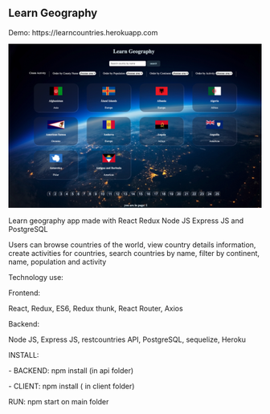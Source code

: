 <h2 >Learn Geography </h2>
<p>
Demo: https://learncountries.herokuapp.com
 </p>
 <img src="https://raw.githubusercontent.com/juanluissv/learnGeography/main/screen.png" />

<p> Learn geography app made with React Redux Node JS Express JS and PostgreSQL </p>
<p> Users can browse countries of the world, view country details information, create activities for countries, search countries by name,
 filter by continent, name, population and activity
</p>
<p>Technology use:</p>
<p>Frontend: </p>
<p> React, Redux, ES6, Redux thunk, React Router, Axios
<p>Backend: </p>
<p> Node JS, Express JS, restcountries API, PostgreSQL, sequelize, Heroku </p>
<p>
<p>INSTALL: </P>
<p> - BACKEND: npm install (in api folder) </p>
<p> - CLIENT: npm install ( in client folder) </p>

<p>RUN:
npm start on main folder
</p>  
  



 
